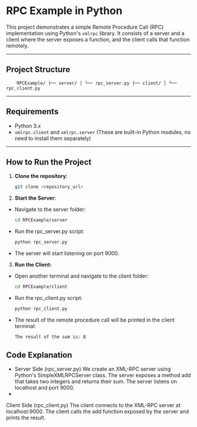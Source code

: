 # RPC Example in Python

This project demonstrates a simple Remote Procedure Call (RPC) implementation using Python's `xmlrpc` library. It consists of a server and a client where the server exposes a function, and the client calls that function remotely.

---

## Project Structure

        RPCExample/ ├── server/ │ └── rpc_server.py ├── client/ │ └── rpc_client.py


---

## Requirements

- Python 3.x
- `xmlrpc.client` and `xmlrpc.server` (These are built-in Python modules, no need to install them separately)

---

## How to Run the Project

1. **Clone the repository**:
   ```bash
   git clone <repository_url>


2. **Start the Server**:

- Navigate to the server folder:
    ```bash
    cd RPCExample/server

- Run the rpc_server.py script:
    ```bash
    python rpc_server.py

- The server will start listening on port 9000.

3. **Run the Client:**

- Open another terminal and navigate to the client folder:
    ```bash
    cd RPCExample/client

- Run the rpc_client.py script:
    ```bash
    python rpc_client.py

- The result of the remote procedure call will be printed in the client terminal:
    ```bash
    The result of the sum is: 8

## Code Explanation
- Server Side (rpc_server.py)
We create an XML-RPC server using Python's SimpleXMLRPCServer class.
The server exposes a method add that takes two integers and returns their sum.
The server listens on localhost and port 9000.
- 
Client Side (rpc_client.py)
The client connects to the XML-RPC server at localhost:9000.
The client calls the add function exposed by the server and prints the result.